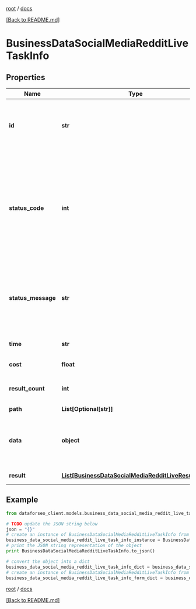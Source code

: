 [root](./../ "root") / [docs](./ "docs")

[[Back to README.md]](./../README.md "[Back to README.md]")

# BusinessDataSocialMediaRedditLiveTaskInfo

## Properties

Name | Type | Description | Notes
------------ | ------------- | ------------- | -------------
**id** | **str** | task identifier unique task identifier in our system in the UUID format | [optional]
**status_code** | **int** | status code of the task generated by DataForSEO, can be within the following range: 10000-60000 you can find the full list of the response codes here | [optional]
**status_message** | **str** | informational message of the task you can find the full list of general informational messages here | [optional]
**time** | **str** | execution time, seconds | [optional]
**cost** | **float** | total tasks cost, USD | [optional]
**result_count** | **int** | number of elements in the result array | [optional]
**path** | **List[Optional[str]]** | URL path | [optional]
**data** | **object** | contains the same parameters that you specified in the POST request | [optional]
**result** | [**List[BusinessDataSocialMediaRedditLiveResultInfo]**](BusinessDataSocialMediaRedditLiveResultInfo.md) | array of results | [optional]

## Example

```python
from dataforseo_client.models.business_data_social_media_reddit_live_task_info import BusinessDataSocialMediaRedditLiveTaskInfo

# TODO update the JSON string below
json = "{}"
# create an instance of BusinessDataSocialMediaRedditLiveTaskInfo from a JSON string
business_data_social_media_reddit_live_task_info_instance = BusinessDataSocialMediaRedditLiveTaskInfo.from_json(json)
# print the JSON string representation of the object
print BusinessDataSocialMediaRedditLiveTaskInfo.to_json()

# convert the object into a dict
business_data_social_media_reddit_live_task_info_dict = business_data_social_media_reddit_live_task_info_instance.to_dict()
# create an instance of BusinessDataSocialMediaRedditLiveTaskInfo from a dict
business_data_social_media_reddit_live_task_info_form_dict = business_data_social_media_reddit_live_task_info.from_dict(business_data_social_media_reddit_live_task_info_dict)
```

  

[root](./../ "root") / [docs](./ "docs")

[[Back to README.md]](./../README.md "[Back to README.md]")